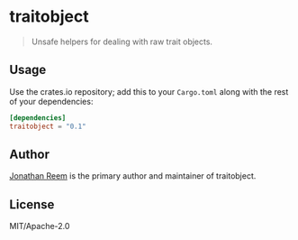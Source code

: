 # traitobject

> Unsafe helpers for dealing with raw trait objects.

## Usage

Use the crates.io repository; add this to your `Cargo.toml` along
with the rest of your dependencies:

```toml
[dependencies]
traitobject = "0.1"
```

## Author

[Jonathan Reem](https://medium.com/@jreem) is the primary author and maintainer
of traitobject.

## License

MIT/Apache-2.0


